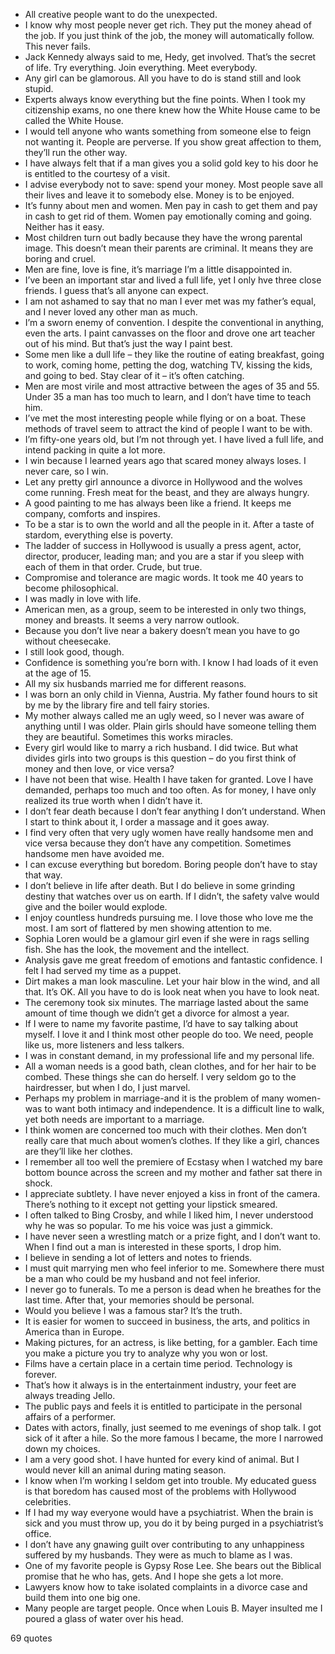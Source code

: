  - All creative people want to do the unexpected.
 - I know why most people never get rich. They put the money ahead of the job. If you just think of the job, the money will automatically follow. This never fails.
 - Jack Kennedy always said to me, Hedy, get involved. That’s the secret of life. Try everything. Join everything. Meet everybody.
 - Any girl can be glamorous. All you have to do is stand still and look stupid.
 - Experts always know everything but the fine points. When I took my citizenship exams, no one there knew how the White House came to be called the White House.
 - I would tell anyone who wants something from someone else to feign not wanting it. People are perverse. If you show great affection to them, they’ll run the other way.
 - I have always felt that if a man gives you a solid gold key to his door he is entitled to the courtesy of a visit.
 - I advise everybody not to save: spend your money. Most people save all their lives and leave it to somebody else. Money is to be enjoyed.
 - It’s funny about men and women. Men pay in cash to get them and pay in cash to get rid of them. Women pay emotionally coming and going. Neither has it easy.
 - Most children turn out badly because they have the wrong parental image. This doesn’t mean their parents are criminal. It means they are boring and cruel.
 - Men are fine, love is fine, it’s marriage I’m a little disappointed in.
 - I’ve been an important star and lived a full life, yet I only hve three close friends. I guess that’s all anyone can expect.
 - I am not ashamed to say that no man I ever met was my father’s equal, and I never loved any other man as much.
 - I’m a sworn enemy of convention. I despite the conventional in anything, even the arts. I paint canvasses on the floor and drove one art teacher out of his mind. But that’s just the way I paint best.
 - Some men like a dull life – they like the routine of eating breakfast, going to work, coming home, petting the dog, watching TV, kissing the kids, and going to bed. Stay clear of it – it’s often catching.
 - Men are most virile and most attractive between the ages of 35 and 55. Under 35 a man has too much to learn, and I don’t have time to teach him.
 - I’ve met the most interesting people while flying or on a boat. These methods of travel seem to attract the kind of people I want to be with.
 - I’m fifty-one years old, but I’m not through yet. I have lived a full life, and intend packing in quite a lot more.
 - I win because I learned years ago that scared money always loses. I never care, so I win.
 - Let any pretty girl announce a divorce in Hollywood and the wolves come running. Fresh meat for the beast, and they are always hungry.
 - A good painting to me has always been like a friend. It keeps me company, comforts and inspires.
 - To be a star is to own the world and all the people in it. After a taste of stardom, everything else is poverty.
 - The ladder of success in Hollywood is usually a press agent, actor, director, producer, leading man; and you are a star if you sleep with each of them in that order. Crude, but true.
 - Compromise and tolerance are magic words. It took me 40 years to become philosophical.
 - I was madly in love with life.
 - American men, as a group, seem to be interested in only two things, money and breasts. It seems a very narrow outlook.
 - Because you don’t live near a bakery doesn’t mean you have to go without cheesecake.
 - I still look good, though.
 - Confidence is something you’re born with. I know I had loads of it even at the age of 15.
 - All my six husbands married me for different reasons.
 - I was born an only child in Vienna, Austria. My father found hours to sit by me by the library fire and tell fairy stories.
 - My mother always called me an ugly weed, so I never was aware of anything until I was older. Plain girls should have someone telling them they are beautiful. Sometimes this works miracles.
 - Every girl would like to marry a rich husband. I did twice. But what divides girls into two groups is this question – do you first think of money and then love, or vice versa?
 - I have not been that wise. Health I have taken for granted. Love I have demanded, perhaps too much and too often. As for money, I have only realized its true worth when I didn’t have it.
 - I don’t fear death because I don’t fear anything I don’t understand. When I start to think about it, I order a massage and it goes away.
 - I find very often that very ugly women have really handsome men and vice versa because they don’t have any competition. Sometimes handsome men have avoided me.
 - I can excuse everything but boredom. Boring people don’t have to stay that way.
 - I don’t believe in life after death. But I do believe in some grinding destiny that watches over us on earth. If I didn’t, the safety valve would give and the boiler would explode.
 - I enjoy countless hundreds pursuing me. I love those who love me the most. I am sort of flattered by men showing attention to me.
 - Sophia Loren would be a glamour girl even if she were in rags selling fish. She has the look, the movement and the intellect.
 - Analysis gave me great freedom of emotions and fantastic confidence. I felt I had served my time as a puppet.
 - Dirt makes a man look masculine. Let your hair blow in the wind, and all that. It’s OK. All you have to do is look neat when you have to look neat.
 - The ceremony took six minutes. The marriage lasted about the same amount of time though we didn’t get a divorce for almost a year.
 - If I were to name my favorite pastime, I’d have to say talking about myself. I love it and I think most other people do too. We need, people like us, more listeners and less talkers.
 - I was in constant demand, in my professional life and my personal life.
 - All a woman needs is a good bath, clean clothes, and for her hair to be combed. These things she can do herself. I very seldom go to the hairdresser, but when I do, I just marvel.
 - Perhaps my problem in marriage-and it is the problem of many women-was to want both intimacy and independence. It is a difficult line to walk, yet both needs are important to a marriage.
 - I think women are concerned too much with their clothes. Men don’t really care that much about women’s clothes. If they like a girl, chances are they’ll like her clothes.
 - I remember all too well the premiere of Ecstasy when I watched my bare bottom bounce across the screen and my mother and father sat there in shock.
 - I appreciate subtlety. I have never enjoyed a kiss in front of the camera. There’s nothing to it except not getting your lipstick smeared.
 - I often talked to Bing Crosby, and while I liked him, I never understood why he was so popular. To me his voice was just a gimmick.
 - I have never seen a wrestling match or a prize fight, and I don’t want to. When I find out a man is interested in these sports, I drop him.
 - I believe in sending a lot of letters and notes to friends.
 - I must quit marrying men who feel inferior to me. Somewhere there must be a man who could be my husband and not feel inferior.
 - I never go to funerals. To me a person is dead when he breathes for the last time. After that, your memories should be personal.
 - Would you believe I was a famous star? It’s the truth.
 - It is easier for women to succeed in business, the arts, and politics in America than in Europe.
 - Making pictures, for an actress, is like betting, for a gambler. Each time you make a picture you try to analyze why you won or lost.
 - Films have a certain place in a certain time period. Technology is forever.
 - That’s how it always is in the entertainment industry, your feet are always treading Jello.
 - The public pays and feels it is entitled to participate in the personal affairs of a performer.
 - Dates with actors, finally, just seemed to me evenings of shop talk. I got sick of it after a hile. So the more famous I became, the more I narrowed down my choices.
 - I am a very good shot. I have hunted for every kind of animal. But I would never kill an animal during mating season.
 - I know when I’m working I seldom get into trouble. My educated guess is that boredom has caused most of the problems with Hollywood celebrities.
 - If I had my way everyone would have a psychiatrist. When the brain is sick and you must throw up, you do it by being purged in a psychiatrist’s office.
 - I don’t have any gnawing guilt over contributing to any unhappiness suffered by my husbands. They were as much to blame as I was.
 - One of my favorite people is Gypsy Rose Lee. She bears out the Biblical promise that he who has, gets. And I hope she gets a lot more.
 - Lawyers know how to take isolated complaints in a divorce case and build them into one big one.
 - Many people are target people. Once when Louis B. Mayer insulted me I poured a glass of water over his head.

69 quotes